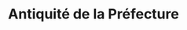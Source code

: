 ---
title: "Antiquité de la Préfecture"
url: /orleans/antiquite-de-la-prefecture/
shop: Antiquitäten
---